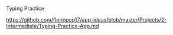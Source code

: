 Typing Practice

https://github.com/florinpop17/app-ideas/blob/master/Projects/2-Intermediate/Typing-Practice-App.md